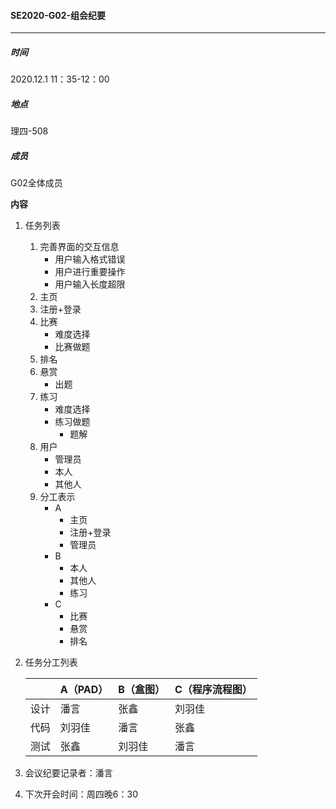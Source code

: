 #### SE2020-G02-组会纪要

-----

##### 时间

2020.12.1  11：35-12：00

##### 地点

理四-508

##### 成员

G02全体成员

**内容**

1. 任务列表

    1. 完善界面的交互信息
        * 用户输入格式错误
        * 用户进行重要操作
        * 用户输入长度超限
    2. 主页
    3. 注册+登录
    4. 比赛
        * 难度选择
        * 比赛做题
    5. 排名
    6. 悬赏
        * 出题
    7. 练习
        * 难度选择
        * 练习做题
            * 题解
    8. 用户
        * 管理员
        * 本人
        * 其他人
    9. 分工表示
        * A
            * 主页
            * 注册+登录
            * 管理员
        * B
            * 本人
            * 其他人
            * 练习
        * C
            * 比赛
            * 悬赏
            * 排名

2. 任务分工列表

    |      | A（PAD） | B（盒图） | C（程序流程图） |
    | ---- | -------- | --------- | --------------- |
    | 设计 | 潘言     | 张鑫      | 刘羽佳          |
    | 代码 | 刘羽佳   | 潘言      | 张鑫            |
    | 测试 | 张鑫     | 刘羽佳    | 潘言            |

3. 会议纪要记录者：潘言

4. 下次开会时间：周四晚6：30